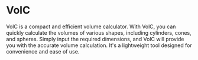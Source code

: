 # VolC
VolC is a compact and efficient volume calculator. With VolC, you can quickly calculate the volumes of various shapes, including cylinders, cones, and spheres. Simply input the required dimensions, and VolC will provide you with the accurate volume calculation. It's a lightweight tool designed for convenience and ease of use.
